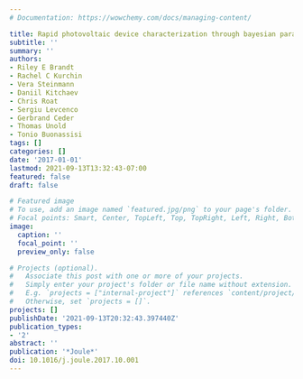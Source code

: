 ```yaml
---
# Documentation: https://wowchemy.com/docs/managing-content/

title: Rapid photovoltaic device characterization through bayesian parameter estimation
subtitle: ''
summary: ''
authors:
- Riley E Brandt
- Rachel C Kurchin
- Vera Steinmann
- Daniil Kitchaev
- Chris Roat
- Sergiu Levcenco
- Gerbrand Ceder
- Thomas Unold
- Tonio Buonassisi
tags: []
categories: []
date: '2017-01-01'
lastmod: 2021-09-13T13:32:43-07:00
featured: false
draft: false

# Featured image
# To use, add an image named `featured.jpg/png` to your page's folder.
# Focal points: Smart, Center, TopLeft, Top, TopRight, Left, Right, BottomLeft, Bottom, BottomRight.
image:
  caption: ''
  focal_point: ''
  preview_only: false

# Projects (optional).
#   Associate this post with one or more of your projects.
#   Simply enter your project's folder or file name without extension.
#   E.g. `projects = ["internal-project"]` references `content/project/deep-learning/index.md`.
#   Otherwise, set `projects = []`.
projects: []
publishDate: '2021-09-13T20:32:43.397440Z'
publication_types:
- '2'
abstract: ''
publication: '*Joule*'
doi: 10.1016/j.joule.2017.10.001
---
```

